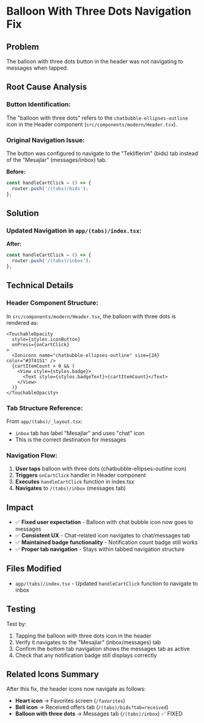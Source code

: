 # Balloon With Three Dots Navigation Fix

## Problem
The balloon with three dots button in the header was not navigating to messages when tapped.

## Root Cause Analysis

### Button Identification:
The "balloon with three dots" refers to the `chatbubble-ellipses-outline` icon in the Header component (`src/components/modern/Header.tsx`).

### Original Navigation Issue:
The button was configured to navigate to the "Tekliflerim" (bids) tab instead of the "Mesajlar" (messages/inbox) tab.

**Before:**
```typescript
const handleCartClick = () => {
  router.push('/(tabs)/bids');
};
```

## Solution

### Updated Navigation in `app/(tabs)/index.tsx`:

**After:**
```typescript
const handleCartClick = () => {
  router.push('/(tabs)/inbox');
};
```

## Technical Details

### Header Component Structure:
In `src/components/modern/Header.tsx`, the balloon with three dots is rendered as:
```tsx
<TouchableOpacity 
  style={styles.iconButton}
  onPress={onCartClick}
>
  <Ionicons name="chatbubble-ellipses-outline" size={24} color="#374151" />
  {cartItemCount > 0 && (
    <View style={styles.badge}>
      <Text style={styles.badgeText}>{cartItemCount}</Text>
    </View>
  )}
</TouchableOpacity>
```

### Tab Structure Reference:
From `app/(tabs)/_layout.tsx`:
- `inbox` tab has label "Mesajlar" and uses "chat" icon
- This is the correct destination for messages

### Navigation Flow:
1. **User taps** balloon with three dots (chatbubble-ellipses-outline icon)
2. **Triggers** `onCartClick` handler in Header component
3. **Executes** `handleCartClick` function in index.tsx
4. **Navigates** to `/(tabs)/inbox` (messages tab)

## Impact
- ✅ **Fixed user expectation** - Balloon with chat bubble icon now goes to messages
- ✅ **Consistent UX** - Chat-related icon navigates to chat/messages tab
- ✅ **Maintained badge functionality** - Notification count badge still works
- ✅ **Proper tab navigation** - Stays within tabbed navigation structure

## Files Modified
- `app/(tabs)/index.tsx` - Updated `handleCartClick` function to navigate to inbox

## Testing
Test by:
1. Tapping the balloon with three dots icon in the header
2. Verify it navigates to the "Mesajlar" (inbox/messages) tab
3. Confirm the bottom tab navigation shows the messages tab as active
4. Check that any notification badge still displays correctly

## Related Icons Summary
After this fix, the header icons now navigate as follows:
- **Heart icon** → Favorites screen (`/favorites`)
- **Bell icon** → Received offers tab (`/(tabs)/bids?tab=received`)
- **Balloon with three dots** → Messages tab (`/(tabs)/inbox`) ✅ FIXED